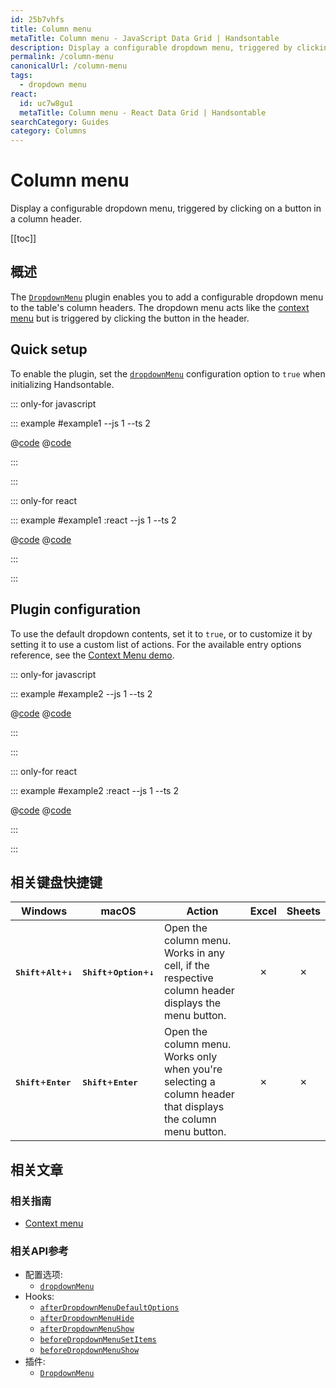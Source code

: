 ```yaml
---
id: 25b7vhfs
title: Column menu
metaTitle: Column menu - JavaScript Data Grid | Handsontable
description: Display a configurable dropdown menu, triggered by clicking on a button in a column header.
permalink: /column-menu
canonicalUrl: /column-menu
tags:
  - dropdown menu
react:
  id: uc7w8gu1
  metaTitle: Column menu - React Data Grid | Handsontable
searchCategory: Guides
category: Columns
---
```


# Column menu

Display a configurable dropdown menu, triggered by clicking on a button in a column header.

[[toc]]

## 概述

The [`DropdownMenu`](@/api/dropdownMenu.md) plugin enables you to add a configurable dropdown menu to the table's column headers.
The dropdown menu acts like the [context menu](@/guides/accessories-and-menus/context-menu/context-menu.md) but is triggered by clicking the button in the header.

## Quick setup

To enable the plugin, set the [`dropdownMenu`](@/api/options.md#dropdownmenu) configuration option to `true` when initializing Handsontable.

::: only-for javascript

::: example #example1 --js 1 --ts 2

@[code](@/content/guides/columns/column-menu/javascript/example1.js)
@[code](@/content/guides/columns/column-menu/javascript/example1.ts)

:::

:::

::: only-for react

::: example #example1 :react --js 1 --ts 2

@[code](@/content/guides/columns/column-menu/react/example1.jsx)
@[code](@/content/guides/columns/column-menu/react/example1.tsx)

:::

:::

## Plugin configuration

To use the default dropdown contents, set it to `true`, or to customize it by setting it to use a custom list of actions. For the available entry options reference, see the [Context Menu demo](@/guides/accessories-and-menus/context-menu/context-menu.md#page-specific).

::: only-for javascript

::: example #example2 --js 1 --ts 2

@[code](@/content/guides/columns/column-menu/javascript/example2.js)
@[code](@/content/guides/columns/column-menu/javascript/example2.ts)

:::

:::

::: only-for react

::: example #example2 :react --js 1 --ts 2

@[code](@/content/guides/columns/column-menu/react/example2.jsx)
@[code](@/content/guides/columns/column-menu/react/example2.tsx)

:::

:::

## 相关键盘快捷键

| Windows                                                  | macOS                                                       | Action                                                                                                       |  Excel  | Sheets  |
| -------------------------------------------------------- | ----------------------------------------------------------- | ------------------------------------------------------------------------------------------------------------ | :-----: | :-----: |
| <kbd>**Shift**</kbd>+<kbd>**Alt**</kbd>+<kbd>**↓**</kbd> | <kbd>**Shift**</kbd>+<kbd>**Option**</kbd>+<kbd>**↓**</kbd> | Open the column menu. Works in any cell, if the respective column header displays the menu button.           | &cross; | &cross; |
| <kbd>**Shift**</kbd>+<kbd>**Enter**</kbd>                | <kbd>**Shift**</kbd>+<kbd>**Enter**</kbd>                   | Open the column menu. Works only when you're selecting a column header that displays the column menu button. | &cross; | &cross; |

## 相关文章

### 相关指南

- [Context menu](@/guides/accessories-and-menus/context-menu/context-menu.md)

### 相关API参考

- 配置选项:
  - [`dropdownMenu`](@/api/options.md#dropdownmenu)
- Hooks:
  - [`afterDropdownMenuDefaultOptions`](@/api/hooks.md#afterdropdownmenudefaultoptions)
  - [`afterDropdownMenuHide`](@/api/hooks.md#afterdropdownmenuhide)
  - [`afterDropdownMenuShow`](@/api/hooks.md#afterdropdownmenushow)
  - [`beforeDropdownMenuSetItems`](@/api/hooks.md#beforedropdownmenusetitems)
  - [`beforeDropdownMenuShow`](@/api/hooks.md#beforedropdownmenushow)
- 插件:
  - [`DropdownMenu`](@/api/dropdownMenu.md)
